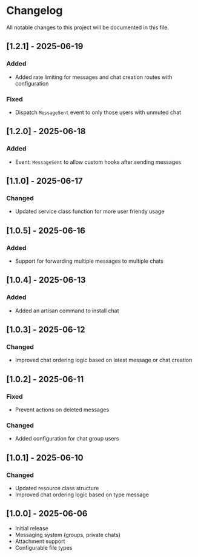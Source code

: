 # Changelog

All notable changes to this project will be documented in this file.

## [1.2.1] - 2025-06-19
### Added
- Added rate limiting for messages and chat creation routes with configuration

### Fixed
- Dispatch `MessageSent` event to only those users with unmuted chat

## [1.2.0] - 2025-06-18
### Added
- Event: `MessageSent` to allow custom hooks after sending messages

## [1.1.0] - 2025-06-17
### Changed
- Updated service class function for more user friendy usage

## [1.0.5] - 2025-06-16
### Added
- Support for forwarding multiple messages to multiple chats

## [1.0.4] - 2025-06-13
### Added
- Added an artisan command to install chat

## [1.0.3] - 2025-06-12
### Changed
- Improved chat ordering logic based on latest message or chat creation

## [1.0.2] - 2025-06-11
### Fixed
- Prevent actions on deleted messages

### Changed
- Added configuration for chat group users

## [1.0.1] - 2025-06-10
### Changed
- Updated resource class structure
- Improved chat ordering logic based on type message

## [1.0.0] - 2025-06-06
- Initial release
- Messaging system (groups, private chats)
- Attachment support
- Configurable file types
